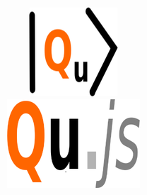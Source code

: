 <h1 align="center">
  <img src="images/qujslogo2.png" alt="Qu.js" width="200" height="200"> <br>
  <img src="images/Qujs2.png" alt="Qu.js" width="300" height="200">
  <br>
  <br>
</h1>